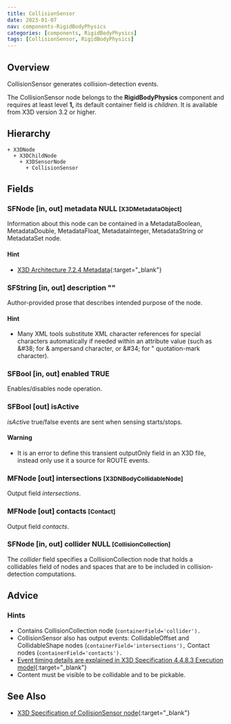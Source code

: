 ```yaml
---
title: CollisionSensor
date: 2023-01-07
nav: components-RigidBodyPhysics
categories: [components, RigidBodyPhysics]
tags: [CollisionSensor, RigidBodyPhysics]
---
```

<style>
.post h3 {
  word-spacing: 0.2em;
}
</style>

## Overview

CollisionSensor generates collision-detection events.

The CollisionSensor node belongs to the **RigidBodyPhysics** component and requires at least level **1,** its default container field is *children.* It is available from X3D version 3.2 or higher.

## Hierarchy

```
+ X3DNode
  + X3DChildNode
    + X3DSensorNode
      + CollisionSensor
```

## Fields

### SFNode [in, out] **metadata** NULL <small>[X3DMetadataObject]</small>

Information about this node can be contained in a MetadataBoolean, MetadataDouble, MetadataFloat, MetadataInteger, MetadataString or MetadataSet node.

#### Hint

- [X3D Architecture 7.2.4 Metadata](https://www.web3d.org/specifications/X3Dv4Draft/ISO-IEC19775-1v4-IS.proof//Part01/components/core.html#Metadata){:target="_blank"}

### SFString [in, out] **description** ""

Author-provided prose that describes intended purpose of the node.

#### Hint

- Many XML tools substitute XML character references for special characters automatically if needed within an attribute value (such as &amp;#38; for &amp; ampersand character, or &amp;#34; for " quotation-mark character).

### SFBool [in, out] **enabled** TRUE

Enables/disables node operation.

### SFBool [out] **isActive**

*isActive* true/false events are sent when sensing starts/stops.

#### Warning

- It is an error to define this transient outputOnly field in an X3D file, instead only use it a source for ROUTE events.

### MFNode [out] **intersections** <small>[X3DNBodyCollidableNode]</small>

Output field *intersections*.

### MFNode [out] **contacts** <small>[Contact]</small>

Output field *contacts*.

### SFNode [in, out] **collider** NULL <small>[CollisionCollection]</small>

The *collider* field specifies a CollisionCollection node that holds a collidables field of nodes and spaces that are to be included in collision-detection computations.

## Advice

### Hints

- Contains CollisionCollection node (`containerField='collider').`
- CollisionSensor also has output events: CollidableOffset and CollidableShape nodes (`containerField='intersections'),` Contact nodes (`containerField='contacts').`
- [Event timing details are explained in X3D Specification 4.4.8.3 Execution model](https://www.web3d.org/specifications/X3Dv4Draft/ISO-IEC19775-1v4-IS.proof//Part01/concepts.html#ExecutionModel){:target="_blank"}
- Content must be visible to be collidable and to be pickable.

## See Also

- [X3D Specification of CollisionSensor node](https://www.web3d.org/documents/specifications/19775-1/V4.0/Part01/components/rigidBodyPhysics.html#CollisionSensor){:target="_blank"}
